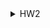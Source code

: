 <details>
<summary>HW2</summary>
<br>

# Скриншоты

| <img src="https://github.com/rafbull/TodoApp/assets/148709354/96d8273f-4eb7-49dc-88d3-add202e56886" width="400"> | <img src="https://github.com/rafbull/TodoApp/assets/148709354/0944c654-4fce-4936-97f1-17bc6c6a6a36" width="400"> |
| --- | --- |

| <img src="https://github.com/rafbull/TodoApp/assets/148709354/8dd6dd40-417b-400d-ae03-6bfbc9c6f4a2" width="400"> | <img src="https://github.com/rafbull/TodoApp/assets/148709354/2e6c3491-7bcf-41c9-9e55-a4bf9dc4b408" width="400"> |
| --- | --- |

| <img src="https://github.com/rafbull/TodoApp/assets/148709354/fabd4c54-aad5-47ae-b0c0-a3413d071525" width="400"> | <img src="https://github.com/rafbull/TodoApp/assets/148709354/22b3c43d-d264-4df7-be8a-308561ec351f" width="400"> |
| --- | --- |
</details>
